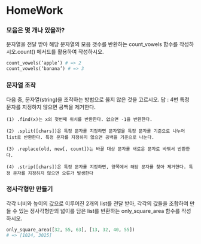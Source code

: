 # HomeWork

### 모음은 몇 개나 있을까?
문자열을 전달 받아 해당 문자열의 모음 갯수를 반환하는 count_vowels 함수를 작성하시오.count() 메서드를 활용하여 작성하시오.
```python
count_vowels(‘apple’) # => 2
count_vowels(‘banana’) # => 3
```

### 문자열 조작
다음 중, 문자열(string)을 조작하는 방법으로 옳지 않은 것을 고르시오.
답 : 4번 특정 문자를 지정하지 않으면 공백을 제거한다.
```
(1) .find(x)는 x의 첫번째 위치를 반환한다. 없으면 -1을 반환한다.

(2) .split([chars])은 특정 문자를 지정하면 문자열을 특정 문자를 기준으로 나누어 list로 반환한다. 특정 문자를 지정하지 않으면 공백을 기준으로 나눈다.

(3) .replace(old, new[, count])는 바꿀 대상 문자를 새로운 문자로 바꿔서 반환한다.

(4) .strip([chars])은 특정 문자를 지정하면, 양쪽에서 해당 문자를 찾아 제거한다. 특정 문자를 지정하지 않으면 오류가 발생한다
```

### 정사각형만 만들기
각각 너비와 높이의 값으로 이루어진 2개의 list를 전달 받아, 각각의 값들을 조합하여 만들 수 있는 정사각형만의 넓이를 담은 list를 반환하는 only_square_area 함수를 작성하시오.

```python
only_square_area([32, 55, 63], [13, 32, 40, 55])
# => [1024, 3025]
```